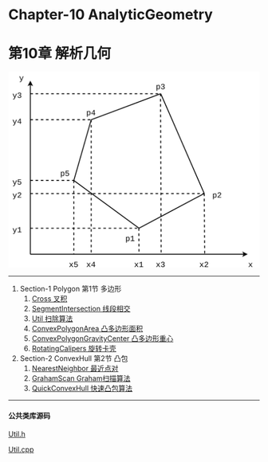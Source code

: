 # Chapter-10 AnalyticGeometry 
# 第10章 解析几何

![AnalyticGeometry.svg](res/AnalyticGeometry.svg)

--------

1. Section-1 Polygon 第1节 多边形
    1. [Cross 叉积](Polygon/Cross/)
    2. [SegmentIntersection 线段相交](Polygon/SegmentIntersection/)
    3. [Util 扫除算法](Polygon/Util/)
    4. [ConvexPolygonArea 凸多边形面积](Polygon/ConvexPolygonArea/)
    5. [ConvexPolygonGravityCenter 凸多边形重心](Polygon/ConvexPolygonGravityCenter/)
    6. [RotatingCalipers 旋转卡壳](Polygon/RotatingCalipers/)
2. Section-2 ConvexHull 第2节 凸包
    1. [NearestNeighbor 最近点对](ConvexHull/NearestNeighbor/)
    2. [GrahamScan Graham扫描算法](ConvexHull/GrahamScan/)
    3. [QuickConvexHull 快速凸包算法](ConvexHull/QuickConvexHull/)

--------

#### 公共类库源码

[Util.h](https://github.com/linrongbin16/Way-to-Algorithm/blob/master/src/AnalyticGeometry/Util.h)

[Util.cpp](https://github.com/linrongbin16/Way-to-Algorithm/blob/master/src/AnalyticGeometry/Util.cpp)
